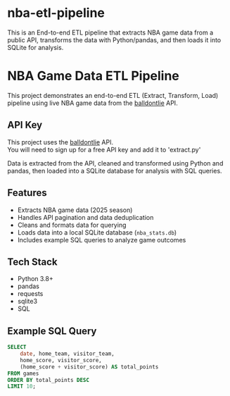 # nba-etl-pipeline
This is an End-to-end ETL pipeline that extracts NBA game data from a public API, transforms the data with Python/pandas, and then loads it into SQLite for analysis.

# NBA Game Data ETL Pipeline
This project demonstrates an end-to-end ETL (Extract, Transform, Load) pipeline using live NBA game data from the [balldontlie](https://www.balldontlie.io) API.

## API Key

This project uses the [balldontlie](https://www.balldontlie.io) API.  
You will need to sign up for a free API key and add it to 'extract.py'

Data is extracted from the API, cleaned and transformed using Python and pandas, then loaded into a SQLite database for analysis with SQL queries.

## Features

- Extracts NBA game data (2025 season)
- Handles API pagination and data deduplication
- Cleans and formats data for querying
- Loads data into a local SQLite database (`nba_stats.db`)
- Includes example SQL queries to analyze game outcomes

## Tech Stack

- Python 3.8+
- pandas
- requests
- sqlite3
- SQL

## Example SQL Query

```sql
SELECT 
    date, home_team, visitor_team, 
    home_score, visitor_score, 
    (home_score + visitor_score) AS total_points
FROM games
ORDER BY total_points DESC
LIMIT 10;
